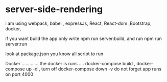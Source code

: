 # server-side-rendering

i am using webpack, babel , expressJs, React, React-dom ,Bootstrap, docker,

if you want build the app only write npm run server:build, and run npm run server:run

look at package.json you know all script to run 

Docker .............
the docker is runs  .... docker-compose build , docker-compose up -d , turn off  docker-compose down -v 
do not forget app runs on port 4000 

